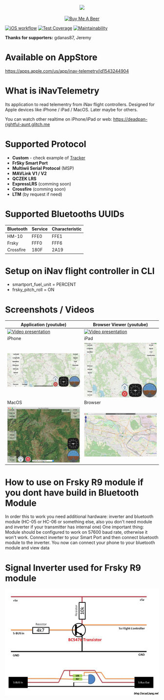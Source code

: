 <p align="center">
<img src="https://camo.githubusercontent.com/928436350a228bf7b9bc397b7c6e44fb82af2d4c8725ecb60ad841cde06685f5/68747470733a2f2f717561646d6575702e636f6d2f6173736574732f77696e6765642d696e61762e706e67" /><br /><br />
<a href="https://www.buymeacoffee.com/bosko" target="_blank"><img src="https://www.buymeacoffee.com/assets/img/custom_images/orange_img.png" alt="Buy Me A Beer" style="height: auto !important;width: auto !important;" ></a>
</p>

[![iOS workflow](https://github.com/zosko/iNavTelemetry/actions/workflows/ios.yml/badge.svg)](https://github.com/zosko/iNavTelemetry/actions/workflows/ios.yml)
[![Test Coverage](https://api.codeclimate.com/v1/badges/9ce1d346b8e094b8e242/test_coverage)](https://codeclimate.com/github/zosko/iNavTelemetry/test_coverage)
[![Maintainability](https://api.codeclimate.com/v1/badges/9ce1d346b8e094b8e242/maintainability)](https://codeclimate.com/github/zosko/iNavTelemetry/maintainability)

**Thanks for supporters:** gdanas87, Jeremy

# Available on AppStore 
https://apps.apple.com/us/app/inav-telemetry/id1543244904

# What is iNavTelemetry
Its application to read telementry from iNav flight controllers. Designed for Apple devices like iPhone / iPad / MacOS. Later maybe for others.

You can watch other realtime on iPhone/iPad or web:
https://deadpan-rightful-aunt.glitch.me

# Supported Protocol
- **Custom** - check example of [Tracker](https://github.com/zosko/R9M_Inav_antenna_tracker/blob/master/bt_r9m_accst/bt_r9m_accst.ino)
- **FrSky Smart Port** 
- **Multiwii Serial Protocol** (MSP)
- **MAVLink V1 / V2**
- **QCZEK LRS**
- **ExpressLRS** (comming soon)
- **Crossfire** (comming soon)
- **LTM** (by request if need)

# Supported Bluetooths UUIDs
Bluetooth|Service|Characteristic
----------|----------|----------
HM-10|FFE0|FFE1
Frsky|FFF0|FFF6
Crossfire|180F|2A19


# Setup on iNav flight controller in CLI
- smartport_fuel_unit = PERCENT
- frsky_pitch_roll = ON

# Screenshots / Videos
Application (youtube)|Browser Viewer (youtube)
----------|----------
[![Video presentation](http://img.youtube.com/vi/9Z63v9UPBO4/0.jpg)](http://www.youtube.com/watch?v=9Z63v9UPBO4 "Testing")|[![Video presentation](http://img.youtube.com/vi/csjpeDqP2JU/0.jpg)](http://www.youtube.com/watch?v=csjpeDqP2JU "Testing")
iPhone|iPad
![iPhone Application](images/iphone.jpg)|![iPad application](images/ipad.jpg)
MacOS|Browser
|![MacOS application](images/osx.jpg)|![Browser](images/browser.jpg)

# How to use on Frsky R9 module if you dont have build in Bluetooth Module
In order this to work you need additional hardware: inverter and bluetooth module (HC-05 or HC-06 or something else, also you don't need module and inverter if your transmitter has internal one) One important thing: Module should be configured to work on 57600 baud rate, otherwise it won't work. Connect inverter to your Smart Port and then connect bluetooth module to the inverter. You now can connect your phone to your bluetooth module and view data

# Signal Inverter used for Frsky R9 module
![Signal Inverter](images/inverter.jpg)
